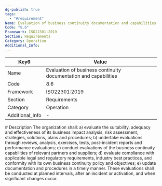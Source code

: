 ```yaml
---
dg-publish: true
tags:
  - "#requirement"
Name: Evaluation of business continuity documentation and capabilities
Code: "8.6"
Framework: ISO22301:2019
Section: Requirements
Category: Operation
Additional_Info: 
---
```


<div><table class="dataview table-view-table"><thead class="table-view-thead"><tr class="table-view-tr-header"><th class="table-view-th"><span>Key</span><span class="dataview small-text">6</span></th><th class="table-view-th"><span>Value</span></th></tr></thead><tbody class="table-view-tbody"><tr><td><span>Name</span></td><td><span>Evaluation of business continuity documentation and capabilities</span></td></tr><tr><td><span>Code</span></td><td><span>8.6</span></td></tr><tr><td><span>Framework</span></td><td><span>ISO22301:2019</span></td></tr><tr><td><span>Section</span></td><td><span>Requirements</span></td></tr><tr><td><span>Category</span></td><td><span>Operation</span></td></tr><tr><td><span>Additional_Info</span></td><td><span>-</span></td></tr></tbody></table></div>
# Description
The organization shall: a) evaluate the suitability, adequacy and effectiveness of its business impact analysis, risk assessment, strategies, solutions, plans and procedures; b) undertake evaluations through reviews, analysis, exercises, tests, post-incident reports and performance evaluations; c) conduct evaluations of the business continuity capabilities of relevant partners and suppliers; d) evaluate compliance with applicable legal and regulatory requirements, industry best practices, and conformity with its own business continuity policy and objectives; e) update documentation and procedures in a timely manner. These evaluations shall be conducted at planned intervals, after an incident or activation, and when significant changes occur. 
